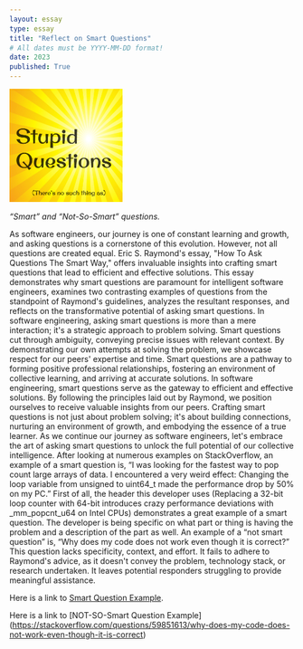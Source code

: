 ```yaml
---
layout: essay
type: essay
title: "Reflect on Smart Questions"
# All dates must be YYYY-MM-DD format!
date: 2023
published: True
---
```


<img width="200px" class="rounded float-start pe-4" src="../img/stupid-questions.jpg">

*“Smart” and “Not-So-Smart” questions.*

As software engineers, our journey is one of constant learning and growth, and asking questions is a cornerstone of this evolution. However, not all questions are created equal. Eric S. Raymond's essay, "How To Ask Questions The Smart Way," offers invaluable insights into crafting smart questions that lead to efficient and effective solutions. This essay demonstrates why smart questions are paramount for intelligent software engineers, examines two contrasting examples of questions from the standpoint of Raymond's guidelines, analyzes the resultant responses, and reflects on the transformative potential of asking smart questions. In software engineering, asking smart questions is more than a mere interaction; it's a strategic approach to problem solving. Smart questions cut through ambiguity, conveying precise issues with relevant context. By demonstrating our own attempts at solving the problem, we showcase respect for our peers' expertise and time. Smart questions are a pathway to forming positive professional relationships, fostering an environment of collective learning, and arriving at accurate solutions. In software engineering, smart questions serve as the gateway to efficient and effective solutions. By following the principles laid out by Raymond, we position ourselves to receive valuable insights from our peers. Crafting smart questions is not just about problem solving; it's about building connections, nurturing an environment of growth, and embodying the essence of a true learner. As we continue our journey as software engineers, let's embrace the art of asking smart questions to unlock the full potential of our collective intelligence. After looking at numerous examples on StackOverflow, an example of a smart question is, “I was looking for the fastest way to pop count large arrays of data. I encountered a very weird effect: Changing the loop variable from unsigned to uint64_t made the performance drop by 50% on my PC.” First of all, the header this developer uses (Replacing a 32-bit loop counter with 64-bit introduces crazy performance deviations with _mm_popcnt_u64 on Intel CPUs) demonstrates a great example of a smart question. The developer is being specific on what part or thing is having the problem and a description of the part as well. An example of a “not smart question” is, “Why does my code does not work even though it is correct?” This question lacks specificity, context, and effort. It fails to adhere to Raymond's advice, as it doesn't convey the problem, technology stack, or research undertaken. It leaves potential responders struggling to provide meaningful assistance.

Here is a link to [Smart Question Example](https://stackoverflow.com/questions/25078285/replacing-a-32-bit-loop-counter-with-64-bit-introduces-crazy-performance-deviati).

Here is a link to [NOT-SO-Smart Question Example] (https://stackoverflow.com/questions/59851613/why-does-my-code-does-not-work-even-though-it-is-correct)
